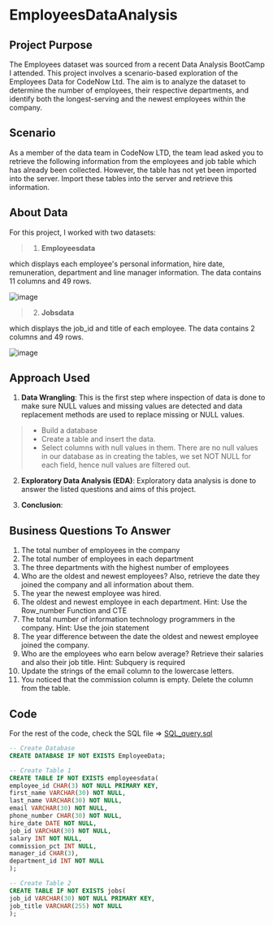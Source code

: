 # EmployeesDataAnalysis

## Project Purpose

The Employees dataset was sourced from a recent Data Analysis BootCamp I attended. This project involves a scenario-based exploration of the Employees Data for CodeNow Ltd. The aim is to analyze the dataset to determine the number of employees, their respective departments, and identify both the longest-serving and the newest employees within the company.

## Scenario

As a member of the data team in CodeNow LTD, the team lead asked you to retrieve the following information from the employees and job table which has already been collected. However, the table has not yet been imported into the server. Import these tables into the server and retrieve this information.


## About Data

For this project, I worked with two datasets:

> 1. **Employeesdata**

which displays each employee's personal information, hire date, remuneration, department and line manager information. The data contains 11 columns and 49 rows. 

![image](https://github.com/OlanikeCJ/EmployeesDataAnalysis/assets/171288792/0b4034dc-9d87-466c-bba9-0625d44d3499)

> 2. **Jobsdata**

which displays the job_id and title of each employee. The data contains 2 columns and 49 rows.

![image](https://github.com/OlanikeCJ/EmployeesDataAnalysis/assets/171288792/baa033a6-15d5-4c30-a96e-f9924b2c4eed)

## Approach Used

1. **Data Wrangling**: This is the first step where inspection of data is done to make sure NULL values and missing values are detected and data replacement methods are used to replace missing or NULL values.
> * Build a database
> * Create a table and insert the data.
> * Select columns with null values in them. There are no null values in our database as in creating the tables, we set NOT NULL for each field, hence null values are filtered out.

2. **Exploratory Data Analysis (EDA)**: Exploratory data analysis is done to answer the listed questions and aims of this project.

3. **Conclusion**:

## Business Questions To Answer

1. The total number of employees in the company
2. The total number of employees in each department
3. The three departments with the highest number of employees
4. Who are the oldest and newest employees? Also, retrieve the date they joined the company and all information about them.
5. The year the newest employee was hired.
6. The oldest and newest employee in each department. Hint: Use the Row_number Function and CTE
7. The total number of information technology programmers in the company. Hint: Use the join statement
8. The year difference between the date the oldest and newest employee joined the company.
9. Who are the employees who earn below average? Retrieve their salaries and also their job title. Hint: Subquery is required
10. Update the strings of the email column to the lowercase letters.
11. You noticed that the commission column is empty. Delete the column from the table.

## Code

For the rest of the code, check the SQL file => [SQL_query.sql](https://github.com/OlanikeCJ/EmployeesDataAnalysis/commit/c7ffd22ad213a01598efc5c78a51e9893f6a5f9e)
```sql
-- Create Database
CREATE DATABASE IF NOT EXISTS EmployeeData;

-- Create Table 1
CREATE TABLE IF NOT EXISTS employeesdata(
employee_id CHAR(3) NOT NULL PRIMARY KEY,
first_name VARCHAR(30) NOT NULL,
last_name VARCHAR(30) NOT NULL,
email VARCHAR(30) NOT NULL,
phone_number CHAR(30) NOT NULL,
hire_date DATE NOT NULL,
job_id VARCHAR(30) NOT NULL,
salary INT NOT NULL,
commission_pct INT NULL,
manager_id CHAR(3),
department_id INT NOT NULL
);

-- Create Table 2
CREATE TABLE IF NOT EXISTS jobs(
job_id VARCHAR(30) NOT NULL PRIMARY KEY,
job_title VARCHAR(255) NOT NULL
);
```
    

